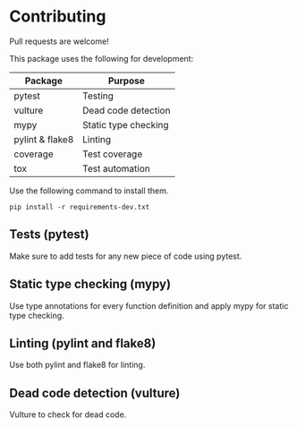 # Contributing

Pull requests are welcome!

This package uses the following for development:

| Package         | Purpose              |
| -------         | -------              |
| pytest          | Testing              |
| vulture         | Dead code detection  |
| mypy            | Static type checking |
| pylint & flake8 | Linting              |
| coverage        | Test coverage        |
| tox             | Test automation      |

Use the following command to install them.

    pip install -r requirements-dev.txt

## Tests (pytest)

Make sure to add tests for any new piece of code using pytest.

## Static type checking (mypy)

Use type annotations for every function definition and apply mypy for static type checking.

## Linting (pylint and flake8)

Use both pylint and flake8 for linting.

## Dead code detection (vulture)

Vulture to check for dead code.

